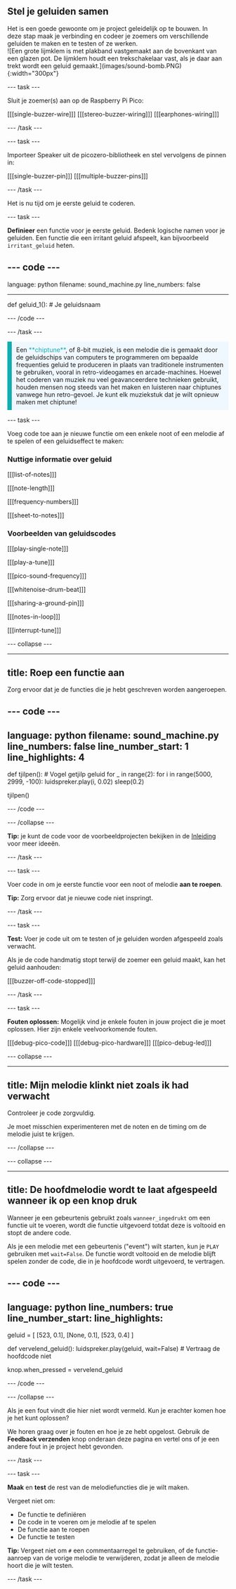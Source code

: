 ## Stel je geluiden samen

<div style="display: flex; flex-wrap: wrap">
<div style="flex-basis: 200px; flex-grow: 1; margin-right: 15px;">
Het is een goede gewoonte om je project geleidelijk op te bouwen. In deze stap maak je verbinding en codeer je zoemers om verschillende geluiden te maken en te testen of ze werken.
</div>
<div>
![Een grote lijmklem is met plakband vastgemaakt aan de bovenkant van een glazen pot. De lijmklem houdt een trekschakelaar vast, als je daar aan trekt wordt een geluid gemaakt.](images/sound-bomb.PNG){:width="300px"}
</div>
</div>

--- task ---

Sluit je zoemer(s) aan op de Raspberry Pi Pico:

[[[single-buzzer-wire]]]
[[[stereo-buzzer-wiring]]]
[[[earphones-wiring]]]

--- /task ---

--- task ---

Importeer Speaker uit de picozero-bibliotheek en stel vervolgens de pinnen in:

[[[single-buzzer-pin]]]
[[[multiple-buzzer-pins]]]

--- /task ---

Het is nu tijd om je eerste geluid te coderen.

--- task ---

**Definieer** een functie voor je eerste geluid. Bedenk logische namen voor je geluiden. Een functie die een irritant geluid afspeelt, kan bijvoorbeeld `irritant_geluid` heten.

--- code ---
---
language: python
filename: sound_machine.py
line_numbers: false

---

def geluid_1(): # Je geluidsnaam

--- /code ---


--- /task ---

<p style="border-left: solid; border-width:10px; border-color: #0faeb0; background-color: aliceblue; padding: 10px;">
Een <span style="color: #0faeb0">**chiptune**</span>, of 8-bit muziek, is een melodie die is gemaakt door de geluidschips van computers te programmeren om bepaalde frequenties geluid te produceren in plaats van traditionele instrumenten te gebruiken, vooral in retro-videogames en arcade-machines. Hoewel het coderen van muziek nu veel geavanceerdere technieken gebruikt, houden mensen nog steeds van het maken en luisteren naar chiptunes vanwege hun retro-gevoel. Je kunt elk muziekstuk dat je wilt opnieuw maken met chiptune!
</p>

--- task ---

Voeg code toe aan je nieuwe functie om een enkele noot of een melodie af te spelen of een geluidseffect te maken:

### Nuttige informatie over geluid

[[[list-of-notes]]]

[[[note-length]]]

[[[frequency-numbers]]]

[[[sheet-to-notes]]]

### Voorbeelden van geluidscodes

[[[play-single-note]]]

[[[play-a-tune]]]

[[[pico-sound-frequency]]]

[[[whitenoise-drum-beat]]]

[[[sharing-a-ground-pin]]]

[[[notes-in-loop]]]

[[[interrupt-tune]]]


--- collapse ---

---
title: Roep een functie aan
---

Zorg ervoor dat je de functies die je hebt geschreven worden aangeroepen.

--- code ---
---
language: python
filename: sound_machine.py
line_numbers: false
line_number_start: 1
line_highlights: 4
---
def tjilpen(): # Vogel getjilp geluid
    for _ in range(2):
        for i in range(5000, 2999, -100):
            luidspreker.play(i, 0.02)
        sleep(0.2)

tjilpen() 

--- /code ---

--- /collapse ---

**Tip:** je kunt de code voor de voorbeeldprojecten bekijken in de [Inleiding](.) voor meer ideeën.

--- /task ---

--- task ---

Voer code in om je eerste functie voor een noot of melodie **aan te roepen**.

**Tip:** Zorg ervoor dat je nieuwe code niet inspringt.

--- /task ---

--- task ---

**Test:** Voer je code uit om te testen of je geluiden worden afgespeeld zoals verwacht.

Als je de code handmatig stopt terwijl de zoemer een geluid maakt, kan het geluid aanhouden:

[[[buzzer-off-code-stopped]]]

--- /task ---

--- task ---

**Fouten oplossen:** Mogelijk vind je enkele fouten in jouw project die je moet oplossen. Hier zijn enkele veelvoorkomende fouten.

[[[debug-pico-code]]] 
[[[debug-pico-hardware]]]
[[[pico-debug-led]]]

--- collapse ---

---
title: Mijn melodie klinkt niet zoals ik had verwacht
---

Controleer je code zorgvuldig.

Je moet misschien experimenteren met de noten en de timing om de melodie juist te krijgen.

--- /collapse ---

--- collapse ---

---
title: De hoofdmelodie wordt te laat afgespeeld wanneer ik op een knop druk
---

Wanneer je een gebeurtenis gebruikt zoals `wanneer_ingedrukt` om een functie uit te voeren, wordt die functie uitgevoerd totdat deze is voltooid en stopt de andere code.

Als je een melodie met een gebeurtenis ("event") wilt starten, kun je `PLAY` gebruiken met `wait=False`. De functie wordt voltooid en de melodie blijft spelen zonder de code, die in je hoofdcode wordt uitgevoerd, te vertragen.

--- code ---
---
language: python
line_numbers: true
line_number_start: 
line_highlights: 
---

geluid = [ [523, 0.1], [None, 0.1], [523, 0.4] ]

def vervelend_geluid():
    luidspreker.play(geluid, wait=False) # Vertraag de hoofdcode niet 
    
knop.when_pressed = vervelend_geluid

--- /code ---

--- /collapse ---

Als je een fout vindt die hier niet wordt vermeld. Kun je erachter komen hoe je het kunt oplossen?

We horen graag over je fouten en hoe je ze hebt opgelost. Gebruik de **Feedback verzenden** knop onderaan deze pagina en vertel ons of je een andere fout in je project hebt gevonden.

--- /task ---

--- task ---

**Maak** en **test** de rest van de melodiefuncties die je wilt maken.

Vergeet niet om:
+ De functie te definiëren
+ De code in te voeren om je melodie af te spelen
+ De functie aan te roepen
+ De functie te testen

**Tip:** Vergeet niet om `#` een commentaarregel te gebruiken, of de functie-aanroep van de vorige melodie te verwijderen, zodat je alleen de melodie hoort die je wilt testen.

--- /task ---
